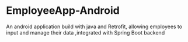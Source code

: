 # EmployeeApp-Android
An android application build with java and Retrofit, allowing employees to input and manage their data ,integrated with Spring Boot backend
